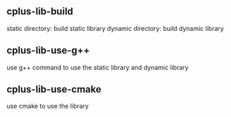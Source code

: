 ## cplus-lib-build

static directory:  build static library
dynamic directory:  build dynamic library

## cplus-lib-use-g++

use g++ command to use the static library and dynamic library

## cplus-lib-use-cmake

use cmake to use the library


